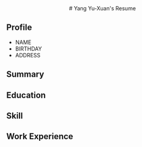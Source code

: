 <center># Yang Yu-Xuan's Resume</center> 

Profile
-------------
*	NAME
*	BIRTHDAY
*	ADDRESS

Summary
-------------

Education
-------------

Skill
-------------

Work Experience
-------------
